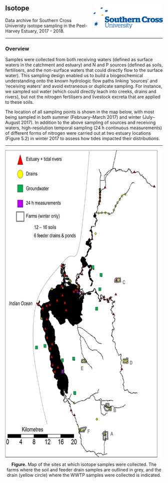 ## Isotope   <img src="https://github.com/AquaticEcoDynamics/Peel_ARC/blob/master/Images/Logos/scu.png" align="right">

Data archive for Southern Cross Univeristy isotope sampling in the Peel-Harvey Estuary, 2017 - 2018.

---
### Overview

Samples were collected from both receiving waters (defined as surface waters in the catchment and estuary) and N and P sources 
(defined as soils, fertilisers, and the non-surface waters that could directly flow to the surface water). 
This sampling design enabled us to build a biogeochemical understanding onto the known hydrologic flow paths linking ‘sources’ 
and ‘receiving waters’ and avoid extraneous or duplicate sampling. For instance, we sampled soil water (which could directly leach 
into creeks, drains and rivers), but not the nitrogen fertilisers and livestock excreta that are applied to these soils.

The location of all sampling points is shown in the map below, with most being sampled in both summer (February–March 2017) and winter (July–August 2017). 
In addition to the above sampling of sources and receiving waters, high-resolution temporal sampling (24 h continuous measurements) 
of different forms of nitrogen were carried out at two estuary locations (Figure 5.2) in winter 2017 to assess how tides impacted their distributions. 


---

<p align="center">
  <kbd>
    <img src="https://github.com/AquaticEcoDynamics/Peel_ARC/blob/master/Images/isotope.jpg" width="677.5" height="981" align="center">
  </kbd>
</p>


<p align="center">
  <strong>Figure.</strong> Map of the sites at which  isotope samples were collected. The farms where the soil and feeder drain samples are outlined in grey, and the drain (yellow circle) where the WWTP samples were collected is indicated. 
</p>

